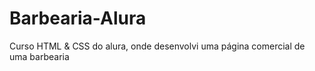 # Barbearia-Alura
Curso HTML &amp; CSS do alura, onde desenvolvi uma página comercial de uma barbearia
